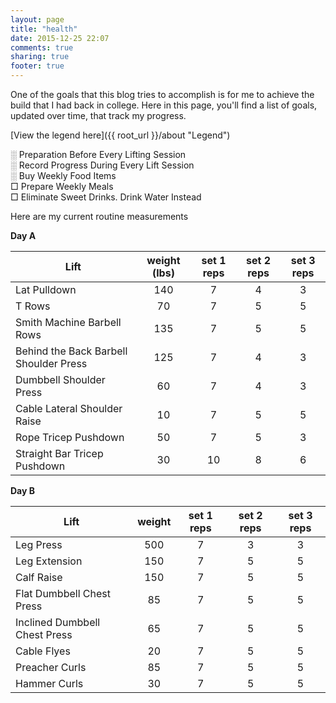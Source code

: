 ```yaml
---
layout: page
title: "health"
date: 2015-12-25 22:07
comments: true
sharing: true
footer: true
---
```


One of the goals that this blog tries to accomplish is for me to achieve the build that I had back in college. Here in this page, you'll find a list of goals, updated over time, that track my progress.

[View the legend here]({{ root_url }}/about "Legend")

░ Preparation Before Every Lifting Session<br/>
░ Record Progress During Every Lift Session<br/>
░ Buy Weekly Food Items<br/>
□ Prepare Weekly Meals<br/>
□ Eliminate Sweet Drinks. Drink Water Instead


Here are my current routine measurements

**Day A**

| Lift                                   | weight (lbs) | set 1 reps | set 2 reps | set 3 reps |
| ---------------------------------------|:------------:|:----------:|:----------:|:----------:|
| Lat Pulldown                           | 140          | 7          | 4          | 3          |
| T Rows                                 | 70           | 7          | 5          | 5          |
| Smith Machine Barbell Rows             | 135          | 7          | 5          | 5          |
| Behind the Back Barbell Shoulder Press | 125          | 7          | 4          | 3          |
| Dumbbell Shoulder Press                | 60           | 7          | 4          | 3          |
| Cable Lateral Shoulder Raise           | 10           | 7          | 5          | 5          |
| Rope Tricep Pushdown                   | 50           | 7          | 5          | 3          |
| Straight Bar Tricep Pushdown           | 30           | 10         | 8          | 6          | 

**Day B**

| Lift                                   | weight | set 1 reps | set 2 reps | set 3 reps |
| ---------------------------------------|:------:|:----------:|:----------:|:----------:|
| Leg Press                              | 500    | 7          | 3          | 3          |
| Leg Extension                          | 150    | 7          | 5          | 5          |
| Calf Raise                             | 150    | 7          | 5          | 5          |
| Flat Dumbbell Chest Press              | 85     | 7          | 5          | 5          |
| Inclined Dumbbell Chest Press          | 65    | 7          | 5          | 5          |
| Cable Flyes                            | 20     | 7          | 5          | 5          |
| Preacher Curls                         | 85   | 7          | 5          | 5          |
| Hammer Curls                           | 30   | 7          | 5          | 5          |